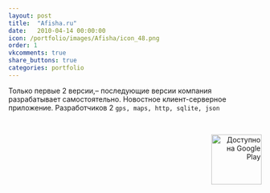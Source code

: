 ```yaml
---
layout: post
title:  "Afisha.ru"
date:   2010-04-14 00:00:00
icon: /portfolio/images/Afisha/icon_48.png
order: 1
vkcomments: true
share_buttons: true
categories: portfolio
---
```


Только первые 2 версии,– последующие версии компания разрабатывает самостоятельно. Новостное клиент-серверное приложение. Разработчиков 2 `gps, maps, http, sqlite, json`

<p>
<div>
<a class="example-image-link" href="{{ site.baseurl }}/portfolio/images/Afisha/1.png" data-lightbox="example-set" data-title="Afisha.ru"><img class="example-image" src="{{ site.baseurl }}/portfolio/images/Afisha/thumb_1.png" alt=""/></a>
<a class="example-image-link" href="{{ site.baseurl }}/portfolio/images/Afisha/2.png" data-lightbox="example-set" data-title="Afisha.ru"><img class="example-image" src="{{ site.baseurl }}/portfolio/images/Afisha/thumb_2.png" alt=""/></a>
<a class="example-image-link" href="{{ site.baseurl }}/portfolio/images/Afisha/3.png" data-lightbox="example-set" data-title="Afisha.ru"><img class="example-image" src="{{ site.baseurl }}/portfolio/images/Afisha/thumb_3.png" alt=""/></a>
<a class="example-image-link" href="{{ site.baseurl }}/portfolio/images/Afisha/4.png" data-lightbox="example-set" data-title="Afisha.ru"><img class="example-image" src="{{ site.baseurl }}/portfolio/images/Afisha/thumb_4.png" alt=""/></a>
<a class="example-image-link" href="{{ site.baseurl }}/portfolio/images/Afisha/5.png" data-lightbox="example-set" data-title="Afisha.ru"><img class="example-image" src="{{ site.baseurl }}/portfolio/images/Afisha/thumb_5.png" alt=""/></a>
<a class="example-image-link" href="{{ site.baseurl }}/portfolio/images/Afisha/6.png" data-lightbox="example-set" data-title="Afisha.ru"><img class="example-image" src="{{ site.baseurl }}/portfolio/images/Afisha/thumb_6.png" alt=""/></a>
<a class="example-image-link" href="{{ site.baseurl }}/portfolio/images/Afisha/7.png" data-lightbox="example-set" data-title="Afisha.ru"><img class="example-image" src="{{ site.baseurl }}/portfolio/images/Afisha/thumb_7.png" alt=""/></a>
<a class="example-image-link" href="{{ site.baseurl }}/portfolio/images/Afisha/8.png" data-lightbox="example-set" data-title="Afisha.ru"><img class="example-image" src="{{ site.baseurl }}/portfolio/images/Afisha/thumb_8.png" alt=""/></a>
</div>
</p>

<p align="right">
<a href='https://play.google.com/store/apps/details?id=ru.afisha.android' target="_blank"><img alt='Доступно на Google Play' src='https://play.google.com/intl/en_us/badges/images/generic/ru_badge_web_generic.png' width="100"/></a>
</p>

<!--more-->

